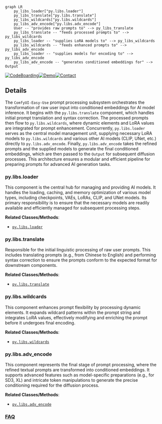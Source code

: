 ```mermaid
graph LR
    py_libs_loader["py.libs.loader"]
    py_libs_translate["py.libs.translate"]
    py_libs_wildcards["py.libs.wildcards"]
    py_libs_adv_encode["py.libs.adv_encode"]
    User -- "provides raw prompts to" --> py_libs_translate
    py_libs_translate -- "feeds processed prompts to" --> py_libs_wildcards
    py_libs_loader -- "supplies LoRA models to" --> py_libs_wildcards
    py_libs_wildcards -- "feeds enhanced prompts to" --> py_libs_adv_encode
    py_libs_loader -- "supplies models for encoding to" --> py_libs_adv_encode
    py_libs_adv_encode -- "generates conditioned embeddings for" --> Output
```

[![CodeBoarding](https://img.shields.io/badge/Generated%20by-CodeBoarding-9cf?style=flat-square)](https://github.com/CodeBoarding/GeneratedOnBoardings)[![Demo](https://img.shields.io/badge/Try%20our-Demo-blue?style=flat-square)](https://www.codeboarding.org/demo)[![Contact](https://img.shields.io/badge/Contact%20us%20-%20contact@codeboarding.org-lightgrey?style=flat-square)](mailto:contact@codeboarding.org)

## Details

The `ComfyUI-Easy-Use` prompt processing subsystem orchestrates the transformation of raw user input into conditioned embeddings for AI model inference. It begins with the `py.libs.translate` component, which handles initial prompt translation and syntax correction. The processed prompts then flow to `py.libs.wildcards`, where dynamic elements and LoRA values are integrated for prompt enhancement. Concurrently, `py.libs.loader` serves as the central model management unit, supplying necessary LoRA models to `py.libs.wildcards` and various other AI models (CLIP, UNet, etc.) directly to `py.libs.adv_encode`. Finally, `py.libs.adv_encode` takes the refined prompts and the supplied models to generate the final conditioned embeddings, which are then passed to the `Output` for subsequent diffusion processes. This architecture ensures a modular and efficient pipeline for preparing prompts for advanced AI generation tasks.

### py.libs.loader
This component is the central hub for managing and providing AI models. It handles the loading, caching, and memory optimization of various model types, including checkpoints, VAEs, LoRAs, CLIP, and UNet models. Its primary responsibility is to ensure that the necessary models are readily available and efficiently managed for subsequent processing steps.


**Related Classes/Methods**:

- <a href="https://github.com/yolain/ComfyUI-Easy-Use/blob/main/py/libs/loader.py" target="_blank" rel="noopener noreferrer">`py.libs.loader`</a>


### py.libs.translate
Responsible for the initial linguistic processing of raw user prompts. This includes translating prompts (e.g., from Chinese to English) and performing syntax correction to ensure the prompts conform to the expected format for downstream components.


**Related Classes/Methods**:

- <a href="https://github.com/yolain/ComfyUI-Easy-Use/blob/main/py/libs/translate.py" target="_blank" rel="noopener noreferrer">`py.libs.translate`</a>


### py.libs.wildcards
This component enhances prompt flexibility by processing dynamic elements. It expands wildcard patterns within the prompt string and integrates LoRA values, effectively modifying and enriching the prompt before it undergoes final encoding.


**Related Classes/Methods**:

- <a href="https://github.com/yolain/ComfyUI-Easy-Use/blob/main/py/libs/wildcards.py" target="_blank" rel="noopener noreferrer">`py.libs.wildcards`</a>


### py.libs.adv_encode
This component represents the final stage of prompt processing, where the refined textual prompts are transformed into conditioned embeddings. It supports advanced features such as model-specific preparations (e.g., for SD3, XL) and intricate token manipulations to generate the precise conditioning required for the diffusion process.


**Related Classes/Methods**:

- <a href="https://github.com/yolain/ComfyUI-Easy-Use/blob/main/py/libs/adv_encode.py" target="_blank" rel="noopener noreferrer">`py.libs.adv_encode`</a>




### [FAQ](https://github.com/CodeBoarding/GeneratedOnBoardings/tree/main?tab=readme-ov-file#faq)